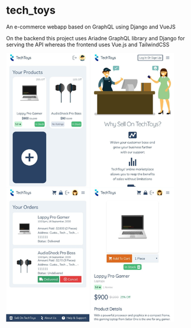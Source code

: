 # tech_toys
An e-commerce webapp based on GraphQL using Django and VueJS

On the backend this project uses Ariadne GraphQL library and Django for serving the API whereas the frontend uses Vue.js and TailwindCSS

<img src="preview/image1.jpeg" width="225" alt="Image 1"> <img src="preview/image2.jpeg" width="225" alt="Image 2"> <img src="preview/image3.jpeg" width="225" alt="Image 3"> <img src="preview/image4.jpeg" width="225" alt="Image 4">
